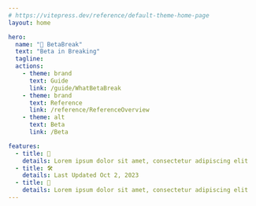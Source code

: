 ```yaml
---
# https://vitepress.dev/reference/default-theme-home-page
layout: home

hero:
  name: "🤸 BetaBreak"
  text: "Beta in Breaking"
  tagline: 
  actions:
    - theme: brand
      text: Guide
      link: /guide/WhatBetaBreak
    - theme: brand
      text: Reference
      link: /reference/ReferenceOverview
    - theme: alt
      text: Beta
      link: /Beta

features:
  - title: 💃
    details: Lorem ipsum dolor sit amet, consectetur adipiscing elit
  - title: 🛠
    details: Last Updated Oct 2, 2023
  - title: 🕺
    details: Lorem ipsum dolor sit amet, consectetur adipiscing elit
---
```


